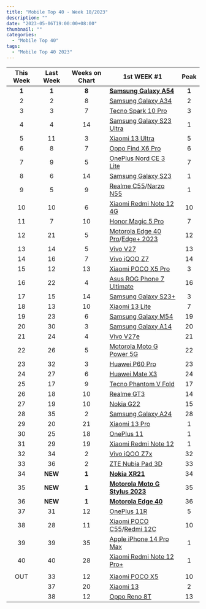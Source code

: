 ```yaml
---
title: "Mobile Top 40 - Week 18/2023"
description: ""
date: "2023-05-06T19:00:00+08:00"
thumbnail: ""
categories:
  - "Mobile Top 40"
tags:
  - "Mobile Top 40 2023"
---
```

<!--more-->
|**This Week**|**Last Week**|**Weeks on Chart**|******1st WEEK #1******|**Peak**|
|:----:|:----:|:----:|----|:----:|
|**1**|**1**|**8**|**[Samsung Galaxy A54](https://www.gsmarena.com/samsung_galaxy_a54-12070.php)**|**1**|
|2|2|8|[Samsung Galaxy A34](https://www.gsmarena.com/samsung_galaxy_a34-12074.php)|2|
|3|3|7|[Tecno Spark 10 Pro](https://www.gsmarena.com/tecno_spark_10_pro-12156.php)|3|
|4|4|14|[Samsung Galaxy S23 Ultra](https://www.gsmarena.com/samsung_galaxy_s23_ultra-12024.php)|1|
|5|11|3|[Xiaomi 13 Ultra](https://www.gsmarena.com/xiaomi_13_ultra-12236.php)|5|
|6|8|7|[Oppo Find X6 Pro](https://www.gsmarena.com/oppo_find_x6_pro-12105.php)|6|
|7|9|5|[OnePlus Nord CE 3 Lite](https://www.gsmarena.com/oneplus_nord_ce_3_lite-12198.php)|7|
|8|6|14|[Samsung Galaxy S23](https://www.gsmarena.com/samsung_galaxy_s23-12082.php)|1|
|9|5|9|[Realme C55](https://www.gsmarena.com/realme_c55-12159.php)/[Narzo N55](https://www.gsmarena.com/realme_narzo_n55-12227.php)|1|
|10|10|6|[Xiaomi Redmi Note 12 4G](https://www.gsmarena.com/xiaomi_redmi_note_12_4g-12188.php)|10|
|11|7|10|[Honor Magic 5 Pro](https://www.gsmarena.com/honor_magic5_pro-12148.php)|7|
|12|21|5|[Motorola Edge 40 Pro](https://www.gsmarena.com/motorola_edge_40_pro-12127.php)/[Edge+ 2023](https://www.gsmarena.com/motorola_edge+_(2023)-12251.php)|12|
|13|14|5|[Vivo V27](https://www.gsmarena.com/vivo_v27-12119.php)|13|
|14|16|7|[Vivo iQOO Z7](https://www.gsmarena.com/vivo_iqoo_z7-12163.php)|14|
|15|12|13|[Xiaomi POCO X5 Pro](https://www.gsmarena.com/xiaomi_poco_x5_pro-12094.php)|3|
|16|22|4|[Asus ROG Phone 7 Ultimate](https://www.gsmarena.com/asus_rog_phone_7_ultimate-12224.php)|16|
|17|15|14|[Samsung Galaxy S23+](https://www.gsmarena.com/samsung_galaxy_s23+-12083.php)|3|
|18|13|10|[Xiaomi 13 Lite](https://www.gsmarena.com/xiaomi_13_lite-12072.php)|7|
|19|23|6|[Samsung Galaxy M54](https://www.gsmarena.com/samsung_galaxy_m54-12189.php)|19|
|20|30|3|[Samsung Galaxy A14](https://www.gsmarena.com/samsung_galaxy_a14-12151.php)|20|
|21|24|4|[Vivo V27e](https://www.gsmarena.com/vivo_v27e-12118.php)|21|
|22|26|5|[Motorola Moto G Power 5G](https://www.gsmarena.com/motorola_moto_g_power_5g-12219.php)|22|
|23|32|3|[Huawei P60 Pro](https://www.gsmarena.com/huawei_p60_pro-12172.php)|23|
|24|27|6|[Huawei Mate X3](https://www.gsmarena.com/huawei_mate_x3-12186.php)|24|
|25|17|9|[Tecno Phantom V Fold](https://www.gsmarena.com/tecno_phantom_v_fold-12150.php)|17|
|26|18|10|[Realme GT3](https://www.gsmarena.com/realme_gt3-12120.php)|14|
|27|19|10|[Nokia G22](https://www.gsmarena.com/nokia_g22-12137.php)|15|
|28|35|2|[Samsung Galaxy A24](https://www.gsmarena.com/samsung_galaxy_a24_4g-12176.php)|28|
|29|20|21|[Xiaomi 13 Pro](https://www.gsmarena.com/xiaomi_13_pro-11962.php)|1|
|30|25|18|[OnePlus 11](https://www.gsmarena.com/oneplus_11-11893.php)|1|
|31|29|19|[Xiaomi Redmi Note 12](https://www.gsmarena.com/xiaomi_redmi_note_12-12063.php)|1|
|32|34|2|[Vivo iQOO Z7x](https://www.gsmarena.com/vivo_iqoo_z7x-12183.php)|32|
|33|36|2|[ZTE Nubia Pad 3D](https://www.gsmarena.com/zte_nubia_pad_3d-12152.php)|33|
|34|**NEW**|**1**|**[Nokia XR21](https://www.gsmarena.com/nokia_xr21-12244.php)**|34|
|35|**NEW**|**1**|**[Motorola Moto G Stylus 2023](https://www.gsmarena.com/motorola_moto_g_stylus_(2023)-12250.php)**|35|
|36|**NEW**|**1**|**[Motorola Edge 40](https://www.gsmarena.com/motorola_edge_40-12204.php)**|36|
|37|31|12|[OnePlus 11R](https://www.gsmarena.com/oneplus_11r-11915.php)|5|
|38|28|11|[Xiaomi POCO C55](https://www.gsmarena.com/xiaomi_poco_c55-12126.php)/[Redmi 12C](https://www.gsmarena.com/xiaomi_redmi_12c-12051.php)|10|
|39|39|35|[Apple iPhone 14 Pro Max](https://www.gsmarena.com/apple_iphone_14_pro_max-11773.php)|1|
|40|40|28|[Xiaomi Redmi Note 12 Pro+](https://www.gsmarena.com/xiaomi_redmi_note_12_pro+-11954.php)|1|
||||||
|OUT|33|12|[Xiaomi POCO X5](https://www.gsmarena.com/xiaomi_poco_x5-12092.php)|10|
||37|20|[Xiaomi 13](https://www.gsmarena.com/xiaomi_13-12013.php)|2|
||38|12|[Oppo Reno 8T](https://www.gsmarena.com/oppo_reno8_t-12109.php)|13|